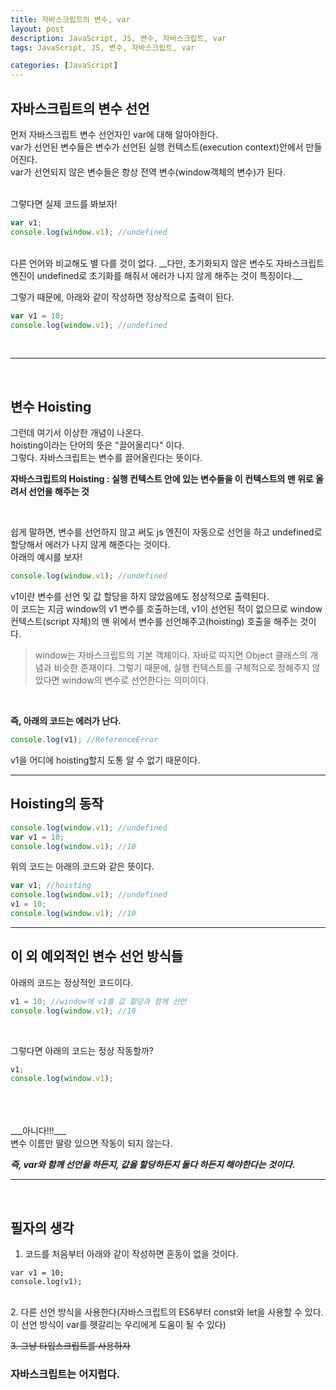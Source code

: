 ```yaml
---
title: 자바스크립트의 변수, var
layout: post
description: JavaScript, JS, 변수, 자바스크립트, var
tags: JavaScript, JS, 변수, 자바스크립트, var

categories: [JavaScript]
---
```


## 자바스크립트의 변수 선언

먼저 자바스크립트 변수 선언자인 var에 대해 알아야한다. <br/>
var가 선언된 변수들은 변수가 선언된 실행 컨텍스트(execution context)안에서 만들어진다. <br/>
var가 선언되지 않은 변수들은 항상 전역 변수(window객체의 변수)가 된다. <br/>

<br/>
그렇다면 실제 코드를 봐보자! <br/>

```JavaScript
var v1;
console.log(window.v1); //undefined
```
<br/>
다른 언어와 비교해도 별 다를 것이 없다. 
__다만, 초기화되지 않은 변수도 자바스크립트 엔진이 undefined로 초기화를 해줘서 에러가 나지 않게 해주는 것이 특징이다.__

그렇기 때문에, 아래와 같이 작성하면 정상적으로 출력이 된다.
```JavaScript
var v1 = 10;
console.log(window.v1); //undefined
```

<br/>

---
<br/>

## 변수 Hoisting
그런데 여기서 이상한 개념이 나온다. <br/>
hoisting이라는 단어의 뜻은 "끌어올리다" 이다. <br/>
그렇다. 자바스크립트는 변수를 끌어올린다는 뜻이다. <br/>

__자바스크립트의 Hoisting : 실행 컨텍스트 안에 있는 변수들을 이 컨텍스트의 맨 위로 올려서 선언을 해주는 것__

<br/>

쉽게 말하면, 변수를 선언하지 않고 써도 js 엔진이 자동으로 선언을 하고 undefined로 할당해서 에러가 나지 않게 해준다는 것이다. <br/>
아래의 예시를 보자!

```JavaScript
console.log(window.v1); //undefined
```
v1이란 변수를 선언 및 값 할당을 하지 않았음에도 정상적으로 출력된다. <br/>
이 코드는 지금 window의 v1 변수를 호출하는데, v1이 선언된 적이 없으므로 window 컨텍스트(script 자체)의 맨 위에서 변수를 선언해주고(hoisting) 호출을 해주는 것이다.<br/>
> window는 자바스크립트의 기본 객체이다. 자바로 따지면 Object 클래스의 개념과 비슷한 존재이다.
> 그렇기 때문에, 실행 컨텍스트를 구체적으로 정해주지 않았다면 window의 변수로 선언한다는 의미이다.<br/>

<br/>

__즉, 아래의 코드는 에러가 난다.__
```JavaScript
console.log(v1); //ReferenceError
```
v1을 어디에 hoisting할지 도통 알 수 없기 때문이다. <br/>

---

## Hoisting의 동작

```JavaScript
console.log(window.v1); //undefined
var v1 = 10;
console.log(window.v1); //10
```
위의 코드는 아래의 코드와 같은 뜻이다.

```JavaScript
var v1; //hoisting
console.log(window.v1); //undefined
v1 = 10;
console.log(window.v1); //10
```

--- 

## 이 외 예외적인 변수 선언 방식들

아래의 코드는 정상적인 코드이다.
```JavaScript
v1 = 10; //window에 v1를 값 할당과 함께 선언
console.log(window.v1); //10
```
<br/>

그렇다면 아래의 코드는 정상 작동할까?
```JavaScript
v1;
console.log(window.v1);
```

<br/>
<br/>
<br/>
___아니다!!!___
<br/>
변수 이름만 딸랑 있으면 작동이 되지 않는다. <br/>

___즉, var와 함께 선언을 하든지, 값을 할당하든지 둘다 하든지 해야한다는 것이다.___

---

<br/>

## 필자의 생각

1. 코드를 처음부터 아래와 같이 작성하면 혼동이 없을 것이다.
```JavScript
var v1 = 10;
console.log(v1);
```

<br/>
2. 다른 선언 방식을 사용한다(자바스크립트의 ES6부터 const와 let을 사용할 수 있다. 이 선언 방식이 var를 헷갈리는 우리에게 도움이 될 수 있다)

<br/>

~~3. 그냥 타입스크립트를 사용하자~~

### 자바스크립트는 어지럽다.




